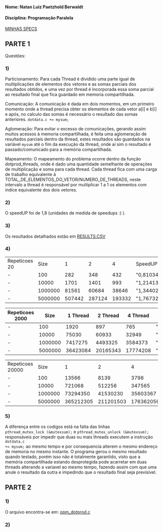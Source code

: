 #### Nome: Natan Luiz Paetzhold Berwaldt
#### Disciplina: Programação Paralela



[MINHAS SPECS](specs.txt)


## PARTE 1

Questões:  

### 1)
Particionamento: Para cada Thread é dividido uma parte igual de multiplicações de elementos dos vetores e as somas parciais dos resultados obtidos, e uma vez por thread é incorporada essa soma parcial ao resultado final que fica guardado em memoria compartilhada.
  
Comunicação: A comunicação é dada em dois momentos, em um primeiro momento onde a thread precisa obter os elementos de cada vetor a[i] e b[i] e após, no calculo das somas é necessário o resultado das somas anteriores. <code>dotdata.c += mysum;</code>  
  
Aglomeração: Para evitar o excesso de comunicações, gerando assim muitos acessos à memoria compartilhada, é feita uma aglomeração de resultados parciais dentro da thread, estes resultados são guardados na variável <code>mysum</code> até o fim da execução da thread, onde aí sim o resultado é passado/comunicado para a memória compartilhada.  
  
Mapeamento: O mapeamento do problema ocorre dentro da função dotprod_threads, onde é dado uma quantidade semelhante de operações de multiplicação e soma para cada thread. Cada thread fica com uma carga de trabalho equivalente à TOTAL_DE_ELEMENTOS_DO_VETOR/NUMERO_DE_THREADS, neste intervalo a thread é responsável por multiplicar 1 a 1 os elementos com indice equivalente dos dois vetores.  

### 2)
O speedUP foi de 1,8 (unidades de medida de speedups :) ).

### 3)


Os resultados detalhados estão em [RESULTS.CSV](results.csv)

### 4)
|               |         |        |        |        |                |                | 
|---------------|---------|--------|--------|--------|----------------|----------------| 
| Repeticoes 20 | Size    | 1      | 2      | 4      | SpeedUP 2      | SpeedUP 4      | 
| -             | 100     | 282    | 348    | 432    | "0,8103448276" | "0,6527777778" | 
| -             | 10000   | 1701   | 1401   | 993    | "1,214132762"  | "1,712990937"  | 
| -             | 1000000 | 81561  | 60684  | 38646  | "1,34402808"   | "2,110464214"  | 
| -             | 5000000 | 507442 | 287124 | 193332 | "1,767327009"  | "2,624718102"  | 



|    Repeticoes 2000    |   Size      |   1 Thread       |    2 Thread       |     4 Thread      |     SpeedUP 2         |      SpeedUP 4         | 
|-----------------|---------|----------|----------|----------|---------------|---------------| 
| -               | 100     | 1920     | 897      | 765      | "2,140468227" | "2,509803922" | 
| -               | 10000   | 75030    | 60933    | 32949    | "1,231352469" | "2,277155604" | 
| -               | 1000000 | 7417275  | 4493325  | 3584373  | "1,650731919" | "2,069336813" | 
| -               | 5000000 | 36423084 | 20165343 | 17774208 | "1,806221893" | "2,049209956" | 



|                  |         |           |           |           |               |               | 
|------------------|---------|-----------|-----------|-----------|---------------|---------------| 
| Repeticoes 20000 | Size    | 1         | 2         | 4         | SpeedUP 2     | SpeedUP 4     | 
| -                | 100     | 13566     | 8139      | 3798      | "1,666789532" | "3,571879937" | 
| -                | 10000   | 721068    | 512256    | 347565    | "1,407632121" | "2,074627767" | 
| -                | 1000000 | 73294350  | 41530230  | 35603367  | "1,764843344" | "2,058635353" | 
| -                | 5000000 | 365212305 | 211201503 | 176362056 | "1,729212623" | "2,070809976" | 




### 5) 
A diferença entre os codigos está na falta das linhas  
  <code>pthread_mutex_lock (&mutexsum);</code>
e
  <code>pthread_mutex_unlock (&mutexsum);</code>
responsáveis por impedir que duas ou mais threads executem a instrução <code> dotdata.c += mysum;</code> ao mesmo tempo e por consequencia alterem o mesmo endereço de memoria no mesmo instante.
O programa gerou o mesmo resultado quando testado, porém isso não é totalmente garantido, visto que a memória compartilhada estando desprotegida pode acarretar em duas threads alterando a variavel ao mesmo tempo, fazendo assim com que uma anule o resultado da outra e impedindo que o resultado final seja previsível.


## PARTE 2

### 1)
O arquivo encontra-se em: [opm_dotprod.c](omp_dotprod.c)


### 2)
